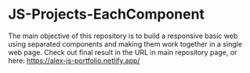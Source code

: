 # JS-Projects-EachComponent
The main objective of this repository is to build a responsive basic web using separated components and making them work together in a single web page. 
Check out final result in the URL in main repository page, or here: https://alex-js-portfolio.netlify.app/
